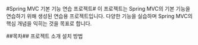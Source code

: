 #Spring MVC 기본 기능 연습 프로젝트#
이 프로젝트는 Spring MVC의 기본 기능을 연습하기 위해 생성된 연습용 프로젝트입니다. 다양한 기능을 실습하며 Spring MVC의 핵심 개념을 익히는 것을 목표로 합니다.

##목차##
프로젝트 소개
설치 방법
